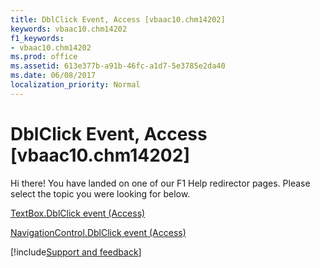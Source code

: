 ```yaml
---
title: DblClick Event, Access [vbaac10.chm14202]
keywords: vbaac10.chm14202
f1_keywords:
- vbaac10.chm14202
ms.prod: office
ms.assetid: 613e377b-a91b-46fc-a1d7-5e3785e2da40
ms.date: 06/08/2017
localization_priority: Normal
---
```



# DblClick Event, Access [vbaac10.chm14202]

Hi there! You have landed on one of our F1 Help redirector pages. Please select the topic you were looking for below.

[TextBox.DblClick event (Access)](http://msdn.microsoft.com/library/ae8787e1-3425-bfbf-acf4-bbb97d42d2da%28Office.15%29.aspx)

[NavigationControl.DblClick event (Access)](http://msdn.microsoft.com/library/f8f4f4d1-fbb7-e6aa-513b-fe434e50caa9%28Office.15%29.aspx)

[!include[Support and feedback](~/includes/feedback-boilerplate.md)]
